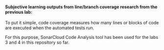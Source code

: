 #### Subjective learning outputs from line/branch coverage research from the previous lab:

To put it simple, code coverage measures how many lines or blocks of code are executed when the automated tests run.

For this purpose, SonarCloud Code Analysis tool has been used for the labs 3 and 4 in this repository so far.